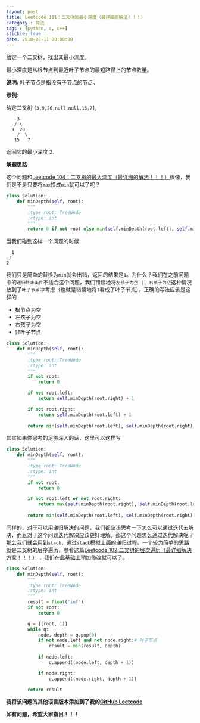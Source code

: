 ```yaml
---
layout: post
title: Leetcode 111：二叉树的最小深度（最详细的解法！！！）
category : 算法
tags : [python, c, c++]
stickie: true
date: 2018-08-11 00:00:00
---
```


给定一个二叉树，找出其最小深度。

最小深度是从根节点到最近叶子节点的最短路径上的节点数量。

**说明:** 叶子节点是指没有子节点的节点。

**示例:**

给定二叉树 `[3,9,20,null,null,15,7]`,

```
    3
   / \
  9  20
    /  \
   15   7
```

返回它的最小深度  2.

**解题思路**

这个问题和[Leetcode 104：二叉树的最大深度（最详细的解法！！！）](https://blog.csdn.net/qq_17550379/article/details/81586617)很像，我们是不是只要将`max`换成`min`就可以了呢？

```python
class Solution:
    def minDepth(self, root):
        """
        :type root: TreeNode
        :rtype: int
        """
        return 0 if not root else min(self.minDepth(root.left), self.minDepth(root.right)) + 1
```

当我们碰到这样一个问题的时候

```
  1
 /
2
```

我们只是简单的替换为`min`就会出错，返回的结果是`1`。为什么？我们在之前问题中的`递归终止条件`不适合这个问题，我们错误地将`左孩子为空 || 右孩子为空`这种情况放到了`叶子节点`中考虑（也就是错误地将`1`看成了叶子节点），正确的写法应该是这样的

- 根节点为空
- 左孩子为空
- 右孩子为空
- 非叶子节点

```python
class Solution:
    def minDepth(self, root):
        """
        :type root: TreeNode
        :rtype: int
        """
        if not root:
            return 0

        if not root.left:
            return self.minDepth(root.right) + 1

        if not root.right:
            return self.minDepth(root.left) + 1
            
        return min(self.minDepth(root.left), self.minDepth(root.right)) + 1
```

其实如果你思考的足够深入的话，这里可以这样写

```python
class Solution:
    def minDepth(self, root):
        """
        :type root: TreeNode
        :rtype: int
        """
        if not root:
            return 0

        if not root.left or not root.right:
            return max(self.minDepth(root.right), self.minDepth(root.left)) + 1
            
        return min(self.minDepth(root.left), self.minDepth(root.right)) + 1
```

同样的，对于可以用递归解决的问题，我们都应该思考一下怎么可以通过迭代去解决，而且对于这个问题迭代解决应该更好理解。那这个问题怎么通过迭代解决呢？那么我们就会用到`stack`，通过`stack`模拟上面的递归过程。一个较为简单的思路就是二叉树的层序遍历，参看这篇[Leetcode 102:二叉树的层次遍历（最详细解决方案！！！）](http://blog.csdn.net/qq_17550379/article/details/80824320)  ，我们在此基础上稍加修改就可以了。

```python
class Solution:
    def minDepth(self, root):
        """
        :type root: TreeNode
        :rtype: int
        """
        result = float('inf')
        if not root:
            return 0

        q = [(root, 1)]
        while q:
            node, depth = q.pop(0)
            if not node.left and not node.right:# 叶子节点
                result = min(result, depth)
                
            if node.left:
                q.append((node.left, depth + 1))

            if node.right:
                q.append((node.right, depth + 1))

        return result
```

**我将该问题的其他语言版本添加到了我的[GitHub Leetcode](https://github.com/luliyucoordinate/Leetcode)**

**如有问题，希望大家指出！！！**